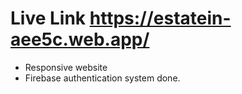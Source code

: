 # Live Link https://estatein-aee5c.web.app/
- Responsive website 
- Firebase authentication system done. 
